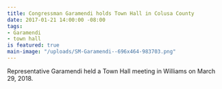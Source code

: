 ```yaml
---
title: Congressman Garamendi holds Town Hall in Colusa County
date: 2017-01-21 14:00:00 -08:00
tags:
- Garamendi
- town hall
is featured: true
main-image: "/uploads/SM-Garamendi--696x464-983703.png"
---
```


Representative Garamendi held a Town Hall meeting in Williams on March 29, 2018. 